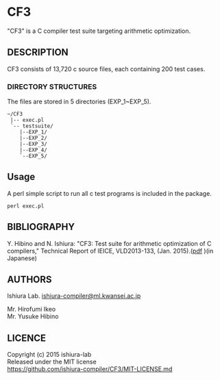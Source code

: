CF3
===

"CF3" is a C compiler test suite targeting arithmetic optimization.   

## DESCRIPTION
CF3 consists of 13,720 c source files, each containing 200 test cases.  
### DIRECTORY STRUCTURES
The files are stored in 5 directories (EXP_1~EXP_5).  

    ~/CF3
     |-- exec.pl
     `-- testsuite/
        |--EXP_1/
        |--EXP_2/
        |--EXP_3/
        |--EXP_4/
        `--EXP_5/

## Usage
  
A perl simple script to run all c test programs is included in the package.  

    perl exec.pl

## BIBLIOGRAPHY
Y. Hibino and N. Ishiura: "CF3: Test suite for arithmetic optimization of C compilers," Technical Report of IEICE, VLD2013-133, (Jan. 2015).([pdf](http://ist.ksc.kwansei.ac.jp/~ishiura/publications/T2015-01a.pdf) )(in Japanese)

## AUTHORS
Ishiura Lab. <ishiura-compiler@ml.kwansei.ac.jp>

Mr. Hirofumi Ikeo  
Mr. Yusuke Hibino  

## LICENCE
Copyright (c) 2015 ishiura-lab  
Released under the MIT license  
https://github.com/ishiura-compiler/CF3/MIT-LICENSE.md
